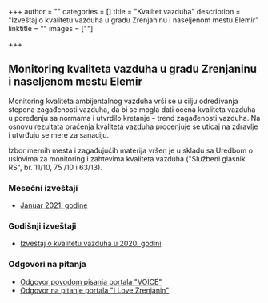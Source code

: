 +++
author = ""
categories = []
title = "Kvalitet vazduha"
description = "Izveštaj o kvalitetu vazduha u gradu Zrenjaninu i naseljenom mestu Elemir"
linktitle = ""
images = [""]

+++

## Monitoring kvaliteta vazduha u gradu Zrenjaninu i naseljenom mestu Elemir

Monitoring kvaliteta ambijentalnog vazduha vrši se u cilju određivanja stepena zagađenosti vazduha, da bi se mogla dati ocena kvaliteta vazduha u poređenju sa normama i utvrdilo kretanje – trend zagađenosti vazduha. Na osnovu rezultata praćenja kvaliteta vazduha procenjuje se uticaj na zdravlje i utvrđuju se mere za sanaciju.  

Izbor mernih mesta i zagađujućih materija vršen je u skladu sa Uredbom o uslovima za monitoring i zahtevima kvaliteta vazduha ("Službeni glasnik RS", br. 11/10, 75 /10 i 63/13).

### Mesečni izveštaji

- [Januar 2021. godine](/docs/kvalitet-vazduha/01-2021.pdf)

### Godišnji izveštaji

- [Izveštaj o kvalitetu vazduha u 2020. godini](/docs/kvalitet-vazduha/vazduh_2020.pdf)

### Odgovori na pitanja

- [Odgovor povodom pisanja portala "VOICE"](/docs/kvalitet-vazduha/odgovor_voice.pdf)
- [Odgovor na pitanje portala "I Love Zrenjanin"](/docs/kvalitet-vazduha/odgovor_ILZR.pdf)